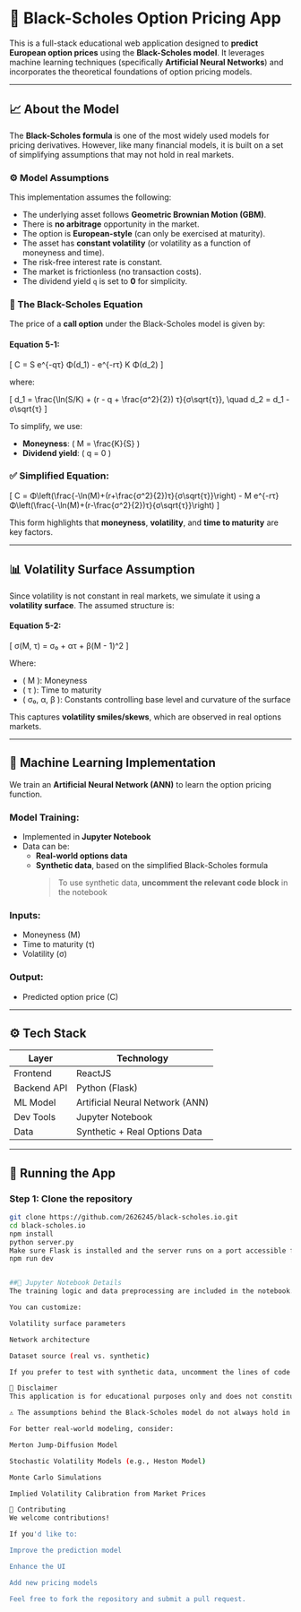 # 🧠 Black-Scholes Option Pricing App

This is a full-stack educational web application designed to **predict European option prices** using the **Black-Scholes model**. It leverages machine learning techniques (specifically **Artificial Neural Networks**) and incorporates the theoretical foundations of option pricing models.

---

## 📈 About the Model

The **Black-Scholes formula** is one of the most widely used models for pricing derivatives. However, like many financial models, it is built on a set of simplifying assumptions that may not hold in real markets.

### ⚙️ Model Assumptions

This implementation assumes the following:
- The underlying asset follows **Geometric Brownian Motion (GBM)**.
- There is **no arbitrage** opportunity in the market.
- The option is **European-style** (can only be exercised at maturity).
- The asset has **constant volatility** (or volatility as a function of moneyness and time).
- The risk-free interest rate is constant.
- The market is frictionless (no transaction costs).
- The dividend yield `q` is set to **0** for simplicity.

### 📐 The Black-Scholes Equation

The price of a **call option** under the Black-Scholes model is given by:

#### Equation 5-1:

\[
C = S e^{-qτ} Φ(d_1) - e^{-rτ} K Φ(d_2)
\]

where:

\[
d_1 = \frac{\ln(S/K) + (r - q + \frac{σ^2}{2}) τ}{σ\sqrt{τ}}, \quad
d_2 = d_1 - σ\sqrt{τ}
\]

To simplify, we use:

- **Moneyness**: \( M = \frac{K}{S} \)
- **Dividend yield**: \( q = 0 \)

### ✅ Simplified Equation:

\[
C = Φ\left(\frac{-\ln(M)+(r+\frac{σ^2}{2})τ}{σ\sqrt{τ}}\right) - M e^{-rτ} Φ\left(\frac{-\ln(M)+(r-\frac{σ^2}{2})τ}{σ\sqrt{τ}}\right)
\]

This form highlights that **moneyness**, **volatility**, and **time to maturity** are key factors.

---

## 📊 Volatility Surface Assumption

Since volatility is not constant in real markets, we simulate it using a **volatility surface**. The assumed structure is:

#### Equation 5-2:

\[
σ(M, τ) = σ₀ + ατ + β(M - 1)^2
\]

Where:
- \( M \): Moneyness
- \( τ \): Time to maturity
- \( σ₀, α, β \): Constants controlling base level and curvature of the surface

This captures **volatility smiles/skews**, which are observed in real options markets.

---

## 🧠 Machine Learning Implementation

We train an **Artificial Neural Network (ANN)** to learn the option pricing function.

### Model Training:
- Implemented in **Jupyter Notebook**
- Data can be:
  - **Real-world options data**
  - **Synthetic data**, based on the simplified Black-Scholes formula  
    > To use synthetic data, **uncomment the relevant code block** in the notebook

### Inputs:
- Moneyness (M)
- Time to maturity (τ)
- Volatility (σ)

### Output:
- Predicted option price (C)

---

## ⚙️ Tech Stack

| Layer         | Technology          |
|---------------|---------------------|
| Frontend      | ReactJS             |
| Backend API   | Python (Flask)      |
| ML Model      | Artificial Neural Network (ANN) |
| Dev Tools     | Jupyter Notebook    |
| Data          | Synthetic + Real Options Data   |

---

## 🧪 Running the App

### Step 1: Clone the repository

```bash
git clone https://github.com/2626245/black-scholes.io.git
cd black-scholes.io
npm install
python server.py
Make sure Flask is installed and the server runs on a port accessible from your frontend (e.g. http://localhost:5000).
npm run dev


##📓 Jupyter Notebook Details
The training logic and data preprocessing are included in the notebook.

You can customize:

Volatility surface parameters

Network architecture

Dataset source (real vs. synthetic)

If you prefer to test with synthetic data, uncomment the lines of code that generate it within the notebook.

📢 Disclaimer
This application is for educational purposes only and does not constitute financial advice.

⚠️ The assumptions behind the Black-Scholes model do not always hold in real-world markets.

For better real-world modeling, consider:

Merton Jump-Diffusion Model

Stochastic Volatility Models (e.g., Heston Model)

Monte Carlo Simulations

Implied Volatility Calibration from Market Prices

🤝 Contributing
We welcome contributions!

If you'd like to:

Improve the prediction model

Enhance the UI

Add new pricing models

Feel free to fork the repository and submit a pull request.
